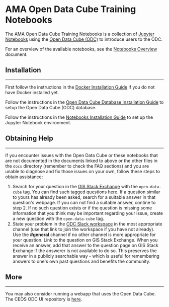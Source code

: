 # AMA Open Data Cube Training Notebooks

The AMA Open Data Cube Training Notebooks is a collection of [Jupyter Notebooks](https://jupyter.org/) using the [Open Data Cube (ODC)](https://www.opendatacube.org/) to introduce users to the ODC.

For an overview of the available notebooks, see the [Notebooks Overview](docs/notebooks_overview.md) document.

## Installation
-------

First follow the instructions in the [Docker Installation Guide](https://github.com/ceos-seo/data_cube_ui/blob/master/docs/docker_install.md) if you do not have Docker installed yet.

Follow the instructions in the [Open Data Cube Database Installation Guide](https://github.com/ceos-seo/data_cube_ui/blob/master/docs/odc_db_setup.md) to setup the Open Data Cube (ODC) database.

Follow the instructions in the [Notebooks Installation Guide](docs/notebook_install.md) to set up the Jupyter Notebook environment.

## Obtaining Help
-------

If you encounter issues with the Open Data Cube or these notebooks that are not documented in the documents linked to above or the other files in the `docs` directory (remember to check the FAQ sections) and you are unable to diagnose and fix those issues on your own, follow these steps to obtain assistance:
1. Search for your question in the [GIS Stack Exchange](https://gis.stackexchange.com/) with the `open-data-cube` tag. You can find such tagged questions [here](https://gis.stackexchange.com/questions/tagged/open-data-cube). If a question similar to yours has already been asked, search for a suitable answer in that question's webpage. If you can not find a suitable answer, contine to step 2. If no such question exists or if the question is missing some information that you think may be important regarding your issue, create a new question with the `open-data-cube` tag.
2. State your problem in the [ODC Slack workspace](http://slack.opendatacube.org/) in the most appropriate channel (use that link to join the workspace if you have not already). Use the **#general** channel if no other channel is more appropriate for your question. Link to the question on GIS Stack Exchange. When you receive an answer, add that answer to the question page on GIS Stack Exchange if the answerer is not available to do so. This preserves the answer in a publicly searchable way - which is useful for remembering answers to one's own past questions and benefits the community.

## More
-------

You may also consider running a webapp that uses the Open Data Cube. The CEOS ODC UI repository is [here](https://github.com/ceos-seo/data_cube_ui).